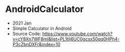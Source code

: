 # AndroidCalculator
* 2021 Jan
* Simple Calculator in Android
* Source Code: https://www.youtube.com/watch?v=cY8Xn7WF8mI&list=PL1tIj6UC0gcsx50qq0HPh4-P3cZbnDXFr&index=10
